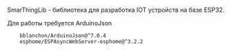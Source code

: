 SmarThingLib - библиотека для разработка IOT устройств на базе ESP32.

Для работы требуется ArduinoJson
```
	bblanchon/ArduinoJson@^7.0.4
	esphome/ESPAsyncWebServer-esphome@^3.2.2
```
